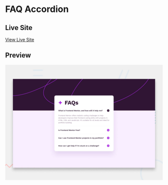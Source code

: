 # FAQ Accordion

## Live Site
[View Live Site]()

## Preview
![Desktop Preview](./design/desktop-preview.jpg)

